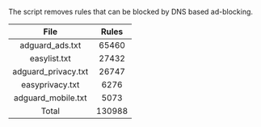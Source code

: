 The script removes rules that can be blocked by DNS based ad-blocking.


| File | Rules |
|:----:|:-----:|
| adguard_ads.txt | 65460 |
| easylist.txt | 27432 |
| adguard_privacy.txt | 26747 |
| easyprivacy.txt | 6276 |
| adguard_mobile.txt | 5073 |
| Total | 130988 |